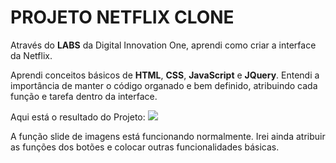 # PROJETO NETFLIX CLONE

Através do **LABS** da Digital Innovation One, aprendi como criar a interface da Netflix.

Aprendi conceitos básicos de **HTML**, **CSS**, **JavaScript** e **JQuery**. Entendi a importância de manter o código organado e bem definido, atribuindo cada função e tarefa dentro da interface.

Aqui está o resultado do Projeto:
[![](https://i.imgur.com/Mag2abB.jpg)](https://i.imgur.com/Mag2abB.jpg)

A função slide de imagens está funcionando normalmente. Irei ainda atribuir as funções dos botões e colocar outras funcionalidades básicas.
